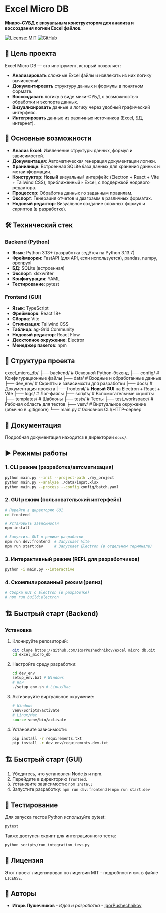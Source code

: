 # Excel Micro DB

**Микро-СУБД с визуальным конструктором для анализа и воссоздания логики Excel файлов.**

[![License: MIT](https://img.shields.io/badge/License-MIT-yellow.svg)](https://opensource.org/licenses/MIT)
[![GitHub](https://img.shields.io/badge/GitHub-Repository-green.svg)](https://github.com/IgorPushechnikov/excel_micro_db)

## 🎯 Цель проекта

Excel Micro DB — это инструмент, который позволяет:

- **Анализировать** сложные Excel файлы и извлекать из них логику вычислений.
- **Документировать** структуру данных и формулы в понятном формате.
- **Воссоздавать** логику в виде мини-СУБД с возможностью обработки и экспорта данных.
- **Визуализировать** данные и логику через удобный графический интерфейс.
- **Интегрировать** данные из различных источников (Excel, БД, интернет).

## 🚀 Основные возможности

- **Анализ Excel**: Извлечение структуры данных, формул и зависимостей.
- **Документация**: Автоматическая генерация документации логики.
- **Хранилище**: Встроенная SQLite база данных для хранения данных и метаинформации.
- **Конструктор**: **Новый** визуальный интерфейс (Electron + React + Vite + Tailwind CSS), приближенный к Excel, с поддержкой нодового редактора.
- **Процессор**: Обработка данных по заданным правилам.
- **Экспорт**: Генерация отчетов и диаграмм в различных форматах.
- **Нодовый редактор**: Визуальное создание сложных формул и скриптов (в разработке).

## 🛠 Технический стек

### Backend (Python)
- **Язык**: Python 3.13+ (разработка ведётся на Python 3.13.7)
- **Фреймворки**: FastAPI (для API, если используется), pandas, numpy, openpyxl
- **БД**: SQLite (встроенная)
- **Экспорт**: xlsxwriter
- **Конфигурация**: YAML
- **Тестирование**: pytest

### Frontend (GUI)
- **Язык**: TypeScript
- **Фреймворк**: React 18+
- **Сборка**: Vite
- **Стилизация**: Tailwind CSS
- **Таблица**: ag-Grid Community
- **Нодовый редактор**: React Flow
- **Десктопное окружение**: Electron
- **Менеджер пакетов**: npm

## 📁 Структура проекта

excel_micro_db/
├── backend/           # Основной Python-бэкенд
├── config/            # Конфигурационные файлы
├── data/              # Входные и обработанные данные
├── dev_env/           # Скрипты и зависимости для разработки
├── docs/              # Документация проекта
├── frontend/          # **Новый GUI** на Electron + React + Vite
├── logs/              # Лог-файлы
├── scripts/           # Вспомогательные скрипты
├── templates/         # Шаблоны
├── tests/             # Тесты
├── test_workspace/    # Рабочая область для тестов
├── venv/              # Виртуальное окружение (обычно в .gitignore)
└── main.py            # Основной CLI/HTTP-сервер

## 📖 Документация

Подробная документация находится в директории `docs/`.

## ▶️ Режимы работы

### 1. **CLI режим** (разработка/автоматизация)

```bash
python main.py --init --project-path ./my_project
python main.py --analyze ./data/input.xlsx
python main.py --process --config config/batch.yaml
```

### 2. **GUI режим** (пользовательский интерфейс)

```bash
# Перейти в директорию GUI
cd frontend

# Установить зависимости
npm install

# Запустить GUI в режиме разработки
npm run dev:frontend  # Запускает Vite
npm run start:dev     # Запускает Electron (в отдельном терминале)
```

### 3. **Интерактивный режим** (REPL для разработчиков)

```bash
python -i main.py --interactive
```

### 4. **Скомпилированный режим** (релиз)

```bash
# Сборка GUI с Electron (в разработке)
# npm run build:electron
```

## 🏗️ Быстрый старт (Backend)

### Установка

1. Клонируйте репозиторий:

   ```bash
   git clone https://github.com/IgorPushechnikov/excel_micro_db.git
   cd excel_micro_db
   ```

2. Настройте среду разработки:

   ```bash
   cd dev_env
   setup_env.bat # Windows
   # или
   ./setup_env.sh # Linux/Mac
   ```

3. Активируйте виртуальное окружение:

   ```bash
   # Windows
   venv\Scripts\activate
   # Linux/Mac
   source venv/bin/activate
   ```

4. Установите зависимости:

   ```bash
   pip install -r requirements.txt
   pip install -r dev_env/requirements-dev.txt
   ```

## 🏗️ Быстрый старт (GUI)

1. Убедитесь, что установлен Node.js и npm.
2. Перейдите в директорию `frontend`.
3. Установите зависимости: `npm install`
4. Запустите разработку: `npm run dev:frontend` и `npm run start:dev`

## 🧪 Тестирование

Для запуска тестов Python используйте pytest:

```bash
pytest
```

Также доступен скрипт для интеграционного теста:

```bash
python scripts/run_integration_test.py
```

## 📄 Лицензия

Этот проект лицензирован по лицензии MIT - подробности см. в файле `LICENSE`.

## 👥 Авторы

- **Игорь Пушечников** - *Идея и разработка* - [IgorPushechnikov](https://github.com/IgorPushechnikov)
